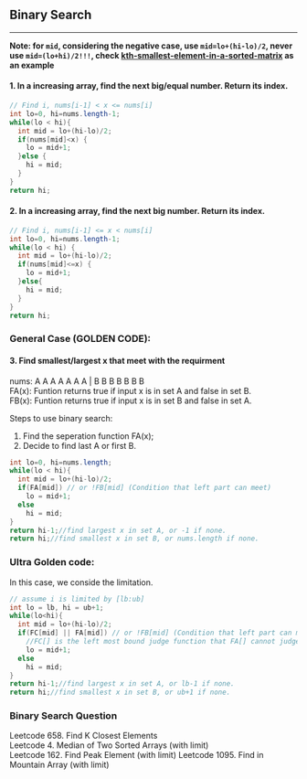 ## Binary Search
***
**Note: for `mid`, considering the negative case, use `mid=lo+(hi-lo)/2`, never use `mid=(lo+hi)/2!!!`, check [kth-smallest-element-in-a-sorted-matrix](https://leetcode.com/problems/kth-smallest-element-in-a-sorted-matrix/) as an example**
#### 1. In a increasing array, find the next big/equal number. Return its index.
```java
// Find i, nums[i-1] < x <= nums[i]
int lo=0, hi=nums.length-1;
while(lo < hi){
  int mid = lo+(hi-lo)/2;
  if(nums[mid]<x) {
    lo = mid+1;
  }else {
    hi = mid;
  }
}
return hi;
```
#### 2. In a increasing array, find the next big number. Return its index.
```java
// Find i, nums[i-1] <= x < nums[i]
int lo=0, hi=nums.length-1;
while(lo < hi) {
  int mid = lo+(hi-lo)/2;
  if(nums[mid]<=x) {
    lo = mid+1;	
  }else{
    hi = mid;
  }
}
return hi;
```
### General Case (GOLDEN CODE):

#### 3. Find smallest/largest x that meet with the requirment

nums: A A A A A A A | B B B B B B B  
FA(x): Funtion returns true if input x is in set A and false in set B.  
FB(x): Funtion returns true if input x is in set B and false in set A.  

Steps to use binary search:  
1) Find the seperation function FA(x);  
2) Decide to find last A or first B.
```java
int lo=0, hi=nums.length;
while(lo < hi){
  int mid = lo+(hi-lo)/2;
  if(FA[mid]) // or !FB[mid] (Condition that left part can meet)
    lo = mid+1;
  else
    hi = mid;
}
return hi-1;//find largest x in set A, or -1 if none.
return hi;//find smallest x in set B, or nums.length if none.
```

### Ultra Golden code:
In this case, we conside the limitation.  
```c++
// assume i is limited by [lb:ub]
int lo = lb, hi = ub+1;
while(lo<hi){
  int mid = lo+(hi-lo)/2;
  if(FC[mid] || FA[mid]) // or !FB[mid] (Condition that left part can meet)
    //FC[] is the left most bound judge function that FA[] cannot judge (usually due to array index "mid" out of left boundry)
    lo = mid+1;
  else
    hi = mid;
}
return hi-1;//find largest x in set A, or lb-1 if none.
return hi;//find smallest x in set B, or ub+1 if none.
```

### Binary Search Question
Leetcode 658. Find K Closest Elements  
Leetcode 4. Median of Two Sorted Arrays (with limit)  
Leetcode 162. Find Peak Element (with limit)
Leetcode 1095. Find in Mountain Array (with limit)  

